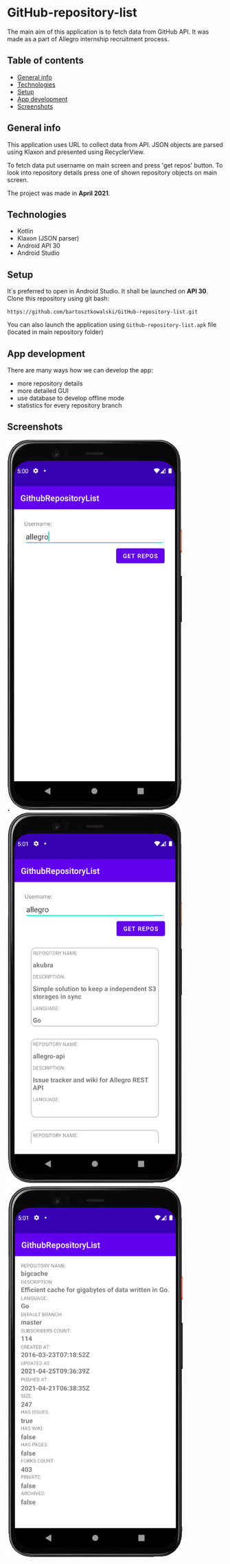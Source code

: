 # GitHub-repository-list
The main aim of this application is to fetch data from GitHub API. It was made as a part of Allegro internship  recruitment process.

## Table of contents
* [General info](#general-info)
* [Technologies](#technologies)
* [Setup](#setup)
* [App development](#app_development)
* [Screenshots](#examples)

## General info
This application uses URL to collect data from API.
JSON objects are parsed using Klaxon and presented using RecyclerView.

To fetch data put username on main screen and press 'get repos' button.
To look into repository details press one of shown repository objects on main screen.

The project was made in **April 2021**.

## Technologies
* Kotlin
* Klaxon (JSON parser)
* Android API 30
* Android Studio

## Setup
It`s preferred to open in Android Studio. It shall be launched on **API 30**.
Clone this repository using git bash:
```
https://github.com/bartosztkowalski/GitHub-repository-list.git
```

You can also launch the application using ```Github-repository-list.apk``` file (located in main repository folder)

## App development
There are many ways how we can develop the app:
* more repository details
* more detailed GUI
* use database to develop offline mode
* statistics for every repository branch

## Screenshots
![Main menu](./resources/screenshots/01.png)
![Fetching data](./resources/screenshots/02.png)
![Details](./resources/screenshots/03.png)